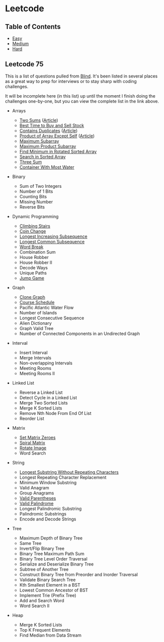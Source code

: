 # Leetcode

## Table of Contents

-   [Easy](easy/easy.md)
-   [Medium](medium/medium.md)
-   [Hard](hard/hard.md)

## Leetcode 75

This is a list of questions pulled from [Blind](https://leetcode.com/discuss/general-discussion/460599/blind-75-leetcode-questions). It's been listed in several places as a great way to prep for interviews or to stay sharp with coding challenges.

It will be incomplete here (in this list) up until the moment I finish doing the challenges one-by-one, but you can view the complete list in the link above.

-   Arrays

    -   [Two Sums](easy/two-sums) ([Article](https://nwthomas.medium.com/two-sum-leetcode-code-challenge-2fb34e0484ff))
    -   [Best Time to Buy and Sell Stock](easy/best-time-to-buy-and-sell-stock)
    -   [Contains Duplicates](easy/contains-duplicate) ([Article](https://nwthomas.medium.com/contains-duplicate-leetcode-code-challenge-1f77249e5155))
    -   [Product of Array Except Self](medium/product-of-array-except-self) ([Article](https://nwthomas.medium.com/product-of-array-except-self-leetcode-coding-challenge-d8be088f2d28))
    -   [Maximum Subarray](easy/maximum-subarray)
    -   [Maximum Product Subarray](easy/maximum-product-subarray)
    -   [Find Minimum in Rotated Sorted Array](medium/find-minimum-in-rotated-sorted-array)
    -   [Search in Sorted Array](medium/search-in-rotated-array)
    -   [Three Sum](medium/three_sum)
    -   [Container With Most Water](medium/container-with-most-water)

-   Binary

    -   Sum of Two Integers
    -   Number of 1 Bits
    -   Counting Bits
    -   Missing Number
    -   Reverse Bits

-   Dynamic Programming

    -   [Climbing Stairs](easy/climbing-stairs)
    -   [Coin Change](medium/coin-change)
    -   [Longest Increasing Subsequence](medium/longest-increasing-subsequence)
    -   [Longest Common Subsequence](medium/longest-common-subsequence)
    -   [Word Break](medium/word-break)
    -   Combination Sum
    -   House Robber
    -   House Robber II
    -   Decode Ways
    -   Unique Paths
    -   [Jump Game](medium/jump-game)

-   Graph

    -   [Clone Graph](medium/clone-graph)
    -   [Course Schedule](medium/course-schedule)
    -   Pacific Atlantic Water Flow
    -   Number of Islands
    -   Longest Consecutive Sequence
    -   Alien Dictionary
    -   Graph Valid Tree
    -   Number of Connected Components in an Undirected Graph

-   Interval

    -   Insert Interval
    -   Merge Intervals
    -   Non-overlapping Intervals
    -   Meeting Rooms
    -   Meeting Rooms II

-   Linked List

    -   Reverse a Linked List
    -   Detect Cycle in a Linked List
    -   Merge Two Sorted Lists
    -   Merge K Sorted Lists
    -   Remove Nth Node From End Of List
    -   Reorder List

-   Matrix

    -   [Set Matrix Zeroes](medium/set-matrix-zeroes)
    -   [Spiral Matrix](medium/spiral-matrix)
    -   [Rotate Image](medium/rotate-image)
    -   Word Search

-   String

    -   [ Longest Substring Without Repeating Characters](medium/longest-substring-without-repeating-characters)
    -   Longest Repeating Character Replacement
    -   Minimum Window Substring
    -   Valid Anagram
    -   Group Anagrams
    -   [Valid Parentheses](easy/valid-parentheses)
    -   [Valid Palindrome](easy/valid-palindrome)
    -   Longest Palindromic Substring
    -   Palindromic Substrings
    -   Encode and Decode Strings

-   Tree

    -   Maximum Depth of Binary Tree
    -   Same Tree
    -   Invert/Flip Binary Tree
    -   Binary Tree Maximum Path Sum
    -   Binary Tree Level Order Traversal
    -   Serialize and Deserialize Binary Tree
    -   Subtree of Another Tree
    -   Construct Binary Tree from Preorder and Inorder Traversal
    -   Validate Binary Search Tree
    -   Kth Smallest Element in a BST
    -   Lowest Common Ancestor of BST
    -   Implement Trie (Prefix Tree)
    -   Add and Search Word
    -   Word Search II

-   Heap
    -   Merge K Sorted Lists
    -   Top K Frequent Elements
    -   Find Median from Data Stream
